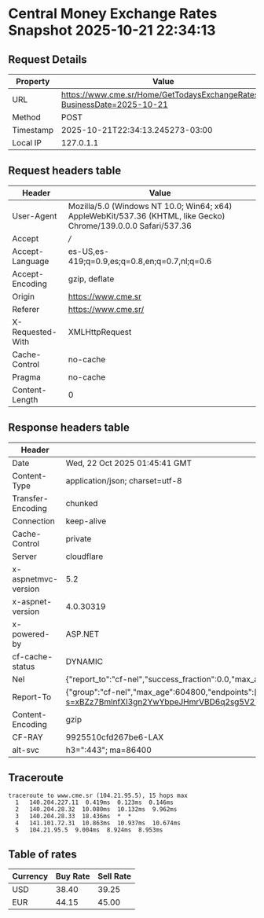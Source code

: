 # Central Money Exchange Rates Snapshot 2025-10-21 22:34:13
## Request Details

| Property | Value |
|----------|-------|
| URL | https://www.cme.sr/Home/GetTodaysExchangeRates/?BusinessDate=2025-10-21 |
| Method | POST |
| Timestamp | 2025-10-21T22:34:13.245273-03:00 |
| Local IP | 127.0.1.1 |
    
## Request headers table

| Header | Value |
|--------|-------|
| User-Agent | Mozilla/5.0 (Windows NT 10.0; Win64; x64) AppleWebKit/537.36 (KHTML, like Gecko) Chrome/139.0.0.0 Safari/537.36 |
| Accept | */* |
| Accept-Language | es-US,es-419;q=0.9,es;q=0.8,en;q=0.7,nl;q=0.6 |
| Accept-Encoding | gzip, deflate |
| Origin | https://www.cme.sr |
| Referer | https://www.cme.sr/ |
| X-Requested-With | XMLHttpRequest |
| Cache-Control | no-cache |
| Pragma | no-cache |
| Content-Length | 0 |

    
## Response headers table
| Header | Value |
|--------|-------|
| Date | Wed, 22 Oct 2025 01:45:41 GMT |
| Content-Type | application/json; charset=utf-8 |
| Transfer-Encoding | chunked |
| Connection | keep-alive |
| Cache-Control | private |
| Server | cloudflare |
| x-aspnetmvc-version | 5.2 |
| x-aspnet-version | 4.0.30319 |
| x-powered-by | ASP.NET |
| cf-cache-status | DYNAMIC |
| Nel | {"report_to":"cf-nel","success_fraction":0.0,"max_age":604800} |
| Report-To | {"group":"cf-nel","max_age":604800,"endpoints":[{"url":"https://a.nel.cloudflare.com/report/v4?s=xBZz7BmlnfXI3gn2YwYbpeJHmrVBD6q2sg5V27owVttwdoev4emx63hjfRm9O5%2F43ItE14yXArTC6XxCw%2FSqM0mRBlmOlQDWvSQ%3D"}]} |
| Content-Encoding | gzip |
| CF-RAY | 9925510cfd267be6-LAX |
| alt-svc | h3=":443"; ma=86400 |

## Traceroute 

```
traceroute to www.cme.sr (104.21.95.5), 15 hops max
  1   140.204.227.11  0.419ms  0.123ms  0.146ms 
  2   140.204.28.32  10.080ms  10.132ms  9.962ms 
  3   140.204.28.33  18.436ms  *  * 
  4   141.101.72.31  10.863ms  10.937ms  10.674ms 
  5   104.21.95.5  9.004ms  8.924ms  8.953ms 

```


## Table of rates

| Currency | Buy Rate | Sell Rate |
|----------|----------|-----------|
| USD | 38.40 | 39.25 |
| EUR | 44.15 | 45.00 |
